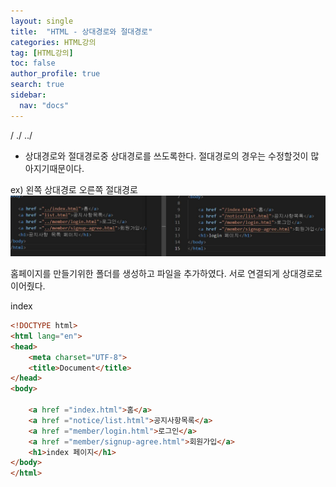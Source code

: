 ```yaml
---
layout: single
title:  "HTML - 상대경로와 절대경로"
categories: HTML강의
tag: [HTML강의]
toc: false
author_profile: true
search: true
sidebar:
  nav: "docs"
---
```



/    ./    ../


- 상대경로와 절대경로중 상대경로를 쓰도록한다. 절대경로의 경우는 수정할것이 많아지기때문이다.

ex) 왼쪽 상대경로 오른쪽 절대경로
![상대경로](/assets/images/상대경로.JPG)



홈페이지를 만들기위한 폴더를 생성하고 파일을 추가하였다.
서로 연결되게 상대경로로 이어줬다.

index
```html
<!DOCTYPE html>
<html lang="en">
<head>
    <meta charset="UTF-8">
    <title>Document</title>
</head>
<body>

    <a href ="index.html">홈</a>
    <a href ="notice/list.html">공지사항목록</a>
    <a href ="member/login.html">로그인</a>
    <a href ="member/signup-agree.html">회원가입</a>
    <h1>index 페이지</h1>
</body>
</html>
```
